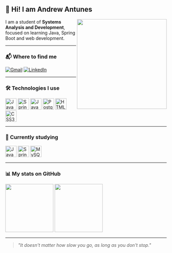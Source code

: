 ## 👋 Hi! I am Andrew Antunes

<img align="right" height="280" src="https://user-images.githubusercontent.com/74038190/212750680-266fa8aa-39f1-4e8b-8873-7181dbaf3d7c.gif" />

I am a student of **Systems Analysis and Development**, focused on learning Java, Spring Boot and web development.

---

### 📬 Where to find me

[![Gmail](https://img.shields.io/badge/Gmail-andrewantunes61@gmail.com-black?style=for-the-badge&logo=gmail&logoColor=white)](mailto:andrewantunes61@gmail.com)
[![LinkedIn](https://img.shields.io/badge/LinkedIn-Andrew_Antunes-black?style=for-the-badge&logo=linkedin&logoColor=white)](https://www.linkedin.com/in/andrew-antunes-93611b326/)

---

### 🛠️ Technologies I use

<div>
  <img src="https://cdn.jsdelivr.net/gh/devicons/devicon/icons/java/java-original.svg" height="35" title="Java"/>
  <img src="https://cdn.jsdelivr.net/gh/devicons/devicon/icons/spring/spring-original.svg" height="35" title="Spring Boot"/>
  <img src="https://cdn.jsdelivr.net/gh/devicons/devicon/icons/javascript/javascript-original.svg" height="35" title="JavaScript"/>
  <img src="https://cdn.jsdelivr.net/gh/devicons/devicon/icons/postgresql/postgresql-original.svg" height="35" title="PostgreSQL"/>
  <img src="https://cdn.jsdelivr.net/gh/devicons/devicon/icons/html5/html5-original.svg" height="35" title="HTML5"/>
  <img src="https://cdn.jsdelivr.net/gh/devicons/devicon/icons/css3/css3-original.svg" height="35" title="CSS3"/>
</div>

---

### 📘 Currently studying

<div>
  <img src="https://cdn.jsdelivr.net/gh/devicons/devicon/icons/java/java-original.svg" height="35" title="Java"/>
  <img src="https://cdn.jsdelivr.net/gh/devicons/devicon/icons/spring/spring-original.svg" height="35" title="Spring Boot"/>
  <img src="https://cdn.jsdelivr.net/gh/devicons/devicon/icons/mysql/mysql-original.svg" height="35" title="MySQL"/>
</div>

---

### 📊 My stats on GitHub
<div>
<img height="150" src="https://github-readme-stats.vercel.app/api?username=ExoticAndrew&show_icons=true&theme=radical&count_private=true&include_all_commits=true&hide_title=true&bg_color=1e1e2f&title_color=ffff04&icon_color=ffffff&text_color=ffffff" />
<img height="150" src="https://github-readme-stats.vercel.app/api/top-langs/?username=ExoticAndrew&layout=compact&theme=radical&bg_color=1e1e2f&title_color=ffff04&icon_color=ffffff&text_color=ffffff" />
</div>

---

> *"It doesn't matter how slow you go, as long as you don't stop."*



